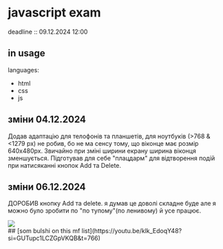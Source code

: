 # javascript exam
deadline :: 09.12.2024 12:00
## in usage
languages:
- html
- css
- js
## зміни 04.12.2024
Додав адаптацію для телофонів та планшетів, для ноутбуків (>768 & <1279 px) не робив, бо не ма сенсу тому, що віконце  має розмір 640x480px.
Звичайно при зміні ширини екрану ширина віконця зменшується.
Підготував для себе "плацдарм" для відтворення подій при натисяканні кнопок Add та Delete.
## зміни 06.12.2024
ДОРОБИВ кнопку Add та delete. я думав це доволі складне буде але я можно було зробити по "по тупому"(по ленивому) й усе працює.
<div>
  <img src="https://www.pinterest.com/pin/cursed-plankton-meme--167618417374222066/">
</div>
## [som bulshi on this mf list](https://youtu.be/klk_EdoqY48?si=GUTupc1LCZGpVKQB&t=766)
